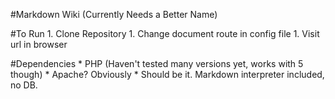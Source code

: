 #Markdown Wiki (Currently Needs a Better Name)

#To Run
	1. Clone Repository
	1. Change document route in config file
	1. Visit url in browser

#Dependencies
	* PHP (Haven't tested many versions yet, works with 5 though)
	* Apache? Obviously
	* Should be it. Markdown interpreter included, no DB.